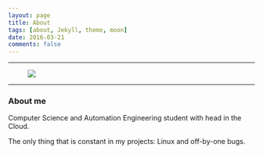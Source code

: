 ```yaml
---
layout: page
title: About 
tags: [about, Jekyll, theme, moon]
date: 2016-03-21
comments: false
---
```


***

 <figure >
    <a href="https://c1.staticflickr.com/5/4225/35135775505_193dc981dc.jpg"><img 
    src="https://c1.staticflickr.com/5/4225/35135775505_193dc981dc.jpg"></a>
    </figure> 
    
***

### About me

Computer Science and Automation Engineering student with head in the Cloud. 

The only thing that is constant in my projects: Linux and off-by-one bugs.
